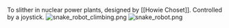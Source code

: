 To slither in nuclear power plants, designed by [[Howie Choset]].
Controlled by a joystick.
![snake_robot_climbing.png](snake_robot_climbing.png)
![snake_robot.png](snake_robot.png)

